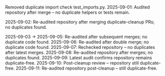 Removed duplicate import check test_imports.py.
2025-09-01: Audited repository after merge – no duplicate helpers or tests remain.

2025-09-02: Re-audited repository after merging duplicate-cleanup PRs; no duplicates found.

2025-09-03 → 2025-09-05: Re-audited after subsequent merges; no duplicate code found.
2025-09-06: Re-audited after double merge; no duplicate code found.
2025-09-07: Rechecked repository – no duplicates after latest merges.
2025-09-08: Re-audited repository after merges; no duplicates found.
2025-09-09: Latest audit confirms repository remains duplicate-free.
2025-09-10: Post-cleanup review – repository still duplicate-free.
2025-09-11: Re-audited repository post-cleanup – still duplicate-free.
